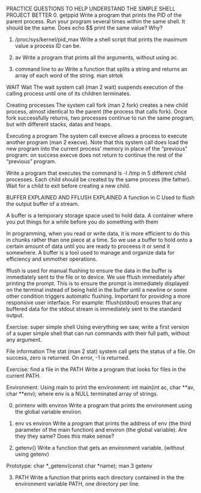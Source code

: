 PRACTICE QUESTIONS TO HELP UNDERSTAND THE SIMPLE SHELL PROJECT BETTER
0. getppid
Write a program that prints the PID of the parent process. Run your program several times within the same shell. It should be the same. Does echo $$ print the same value? Why?

1. /proc/sys/kernel/pid_max
Write a shell script that prints the maximum value a process ID can be.

0. av
Write a program that prints all the arguments, without using ac.

2. command line to av
Write a function that splits a string and returns an array of each word of the string.
man strtok

WAIT
Wait
The wait system call (man 2 wait) suspends execution of the calling process until one of its children terminates.

Creating processes
The system call fork (man 2 fork) creates a new child process, almost identical to the parent (the process that calls fork). Once fork successfully returns, two processes continue to run the same program, but with different stacks, datas and heaps.

Executing a program
The system call execve allows a process to execute another program (man 2 execve). Note that this system call does load the new program into the current process’ memory in place of the “previous” program: on success execve does not return to continue the rest of the “previous” program.

Write a program that executes the command ls -l /tmp in 5 different child processes. Each child should be created by the same process (the father). Wait for a child to exit before creating a new child.

BUFFER EXPLAINED AND FFLUSH EXPLAINED
A function in C
Used to flush the output buffer of a stream.

A buffer is a temporary storage space used to hold data.
A container where you put things for a while before you do something with them

In programming, when you read or write data, it is more efficient to do this in chunks rather than one piece at a time.
So we use a buffer to hold onto a certain amount of  data until you are ready to proceess it or send it somewhere.
A buffer is a tool used to manage and organize data for efficiency and smmother operations.

fflush is used for manual flushing to ensure the data in the buffer is immediately sent to the file or to device.
We use fflush immediately after printing the prompt. This is to ensure the prompt is immediately displayed on the terminal instead of being held in the buffer until a newline or some other condition triggers automatic flushing.
Important for providing a more responsive user interface.
For example:  fflush(stdout) ensures that any buffered data for the stdout stream is immediately sent to the standard output.


Exercise: super simple shell
Using everything we saw, write a first version of a super simple shell that can run commands with their full path, without any argument.


File information
The stat (man 2 stat) system call gets the status of a file. On success, zero is returned. On error, -1 is returned.

Exercise: find a file in the PATH
Write a program that looks for files in the current PATH.

Environment:
Using main to print the environment:  int main(int ac, char **av, char **env);
where env is a NULL terminated array of strings.

0. printenv with environ
Write a program that prints the environment using the global variable environ.


1. env vs environ
Write a program that prints the address of env (the third parameter of the main function) and environ (the global variable). Are they they same? Does this make sense?

2. getenv()
Write a function that gets an environment variable. (without using getenv)

Prototype: char *_getenv(const char *name);
man 3 getenv

3. PATH
Write a function that prints each directory contained in the the environment variable PATH, one directory per line.
